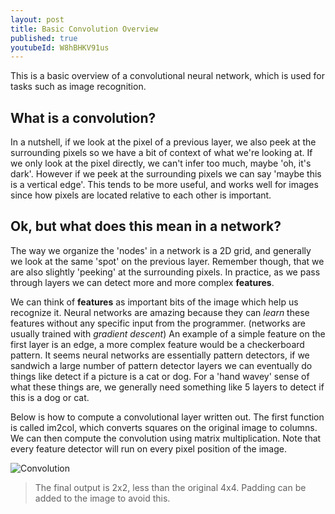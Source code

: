 ```yaml
---
layout: post
title: Basic Convolution Overview
published: true
youtubeId: W8hBHKV91us
---
```


This is a basic overview of a convolutional neural network, which is used for tasks such as image recognition. 

## What is a convolution?

In a nutshell, if we look at the pixel of a previous layer, we also peek at the surrounding pixels so we have a bit of context of what we're looking at. If we only look at the pixel directly, we can't infer too much, maybe 'oh, it's dark'. However if we peek at the surrounding pixels we can say 'maybe this is a vertical edge'. This tends to be more useful, and works well for images since how pixels are located relative to each other is important.

## Ok, but what does this mean in a network?

The way we organize the 'nodes' in a network is a 2D grid, and generally we look at the same 'spot' on the previous layer. Remember though, that we are also slightly 'peeking' at the surrounding pixels. In practice, as we pass through layers we can detect more and more complex **features**.

We can think of **features** as important bits of the image which help us recognize it. Neural networks are amazing because they can _learn_ these features without any specific input from the programmer. (networks are usually trained with _gradient descent_) An example of a simple feature on the first layer is an edge, a more complex feature would be a checkerboard pattern. It seems neural networks are essentially pattern detectors, if we sandwich a large number of pattern detector layers we can eventually do things like detect if a picture is a cat or dog. For a 'hand wavey' sense of what these things are, we generally need something like 5 layers to detect if this is a dog or cat.

Below is how to compute a convolutional layer written out. The first function is called im2col, which converts squares on the original image to columns. We can then compute the convolution using matrix multiplication. Note that every feature detector will run on every pixel position of the image.

![Convolution]({{site.baseurl}}/images/convolution1.jpg)

> The final output is 2x2, less than the original 4x4. Padding can be added to the image to avoid this.
